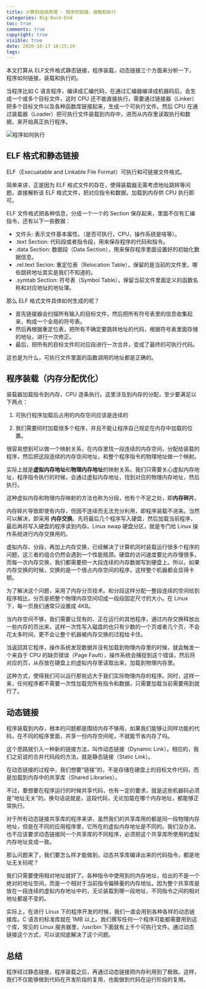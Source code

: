 ```yaml
---
title: 计算机组成原理 - 程序的链接，装载和执行
categories: Big-Back-End
toc: true
comments: true
copyright: true
visible: true
date: 2020-10-17 16:25:29
tags:
---
```


本文打算从 ELF文件格式静态链接，程序装载，动态链接三个方面来分析一下，程序如何链接，装载和执行的。

<!--more-->

当程序比如 C 语言程序，编译成汇编代码，在通过汇编器编译成机器码后，会生成一个或多个目标文件，这时 CPU 还不能直接执行，需要通过链接器（Linker）把多个目标文件以及各种函数库链接起来，生成一个可执行文件。然后 CPU 在通过装载器（Loader）把可执行文件装载到内存中，进而从内存里读取执行和数据，来开始真正执行程序。

![程序如何执行](https://static001.geekbang.org/resource/image/99/a7/997341ed0fa9018561c7120c19cfa2a7.jpg)

## ELF 格式和静态链接

ELF（Execuatable and Linkable File Format）可执行和可链接文件格式。

简单来讲，正是因为 ELF 格式文件的存在，使得装载器无需考虑地址跳转等问题，直接解析该 ELF 格式文件，把对应指令和数据，加载到内存供 CPU 执行即可。

ELF 文件格式把各种信息，分成一个一个的 Section 保存起来，里面不仅有汇编指令，还有以下一些数据：

- 文件头: 表示文件基本属性。（是否可执行，CPU，操作系统是啥等）。
- .text Section: 代码段或者指令段，用来保存程序的代码和指令。
- .data Section: 数据段（Data Section），用来保存程序里面设置好的初始化数据信息。
- .rel.text Secion: 重定位表（Relocation Table），保留的是当前的文件里，哪些跳转地址其实是我们不知道的。
- .symtab Section: 符号表（Symbol Table），保留当前文件里面定义的函数名称和对应地址的地址簿。

那么 ELF 格式文件具体如何生成的呢？

- 首先链接器会扫描所有输入的目标文件，然后把所有符号表里的信息收集起来，构成一个全局的符号表。
- 然后再根据重定位表，把所有不确定要跳转地址的代码，根据符号表里面存储的地址，进行一次修正。
- 最后，把所有的目标文件的对应段进行一次合并，变成了最终的可执行代码。

这也是为什么，可执行文件里面的函数调用的地址都是正确的。

## 程序装载（内存分配优化）

装载器加载指令到内存，CPU 逐条执行。这里涉及到内存的分配，至少要满足以下两点：

1. 可执行程序加载后占用的内存空间应该是连续的

2. 我们需要同时加载很多个程序，并且不能让程序自己规定在内存中加载的位置。

很容易想到可以做一个映射关系，在内存里找一段连续的内存空间，分配给装载的程序，然后把这段连续的内存空间地址，和整个程序指令的物理地址做一个映射。

实际上就是**虚拟内存地址**和**物理内存地址**的映射关系。我们只需要关心虚拟内存地址，程序指令执行的时候，会通过虚拟内存地址，找到对应的物理内存地址，然后执行。

这种虚拟内存和物理内存映射的方法也称为分段，他有个不足之处，即**内存碎片**。

内存碎片导致即使有内存，但因不连续而无法充分利用，即程序装载不进来。当然可以解决，即采用 **内存交换**。先将最后几个程序写入硬盘，然后加载当前程序，最后再将写入硬盘的程序读到内存。Linux swap 硬盘分区，就是专门给 Linux 操作系统进行内存交换用的。

虚拟内存、分段，再加上内存交换，已经解决了计算机同时装载运行很多个程序的问题，这三者的组合仍然会遇到一个性能瓶颈。硬盘的访问速度要比内存慢很多，而每一次内存交换，我们都需要把一大段连续的内存数据写到硬盘上。所以，如果内存交换的时候，交换的是一个很占内存空间的程序，这样整个机器都会显得卡顿。

为了解决这个问题，采用了内存分页技术。和分段这样分配一整段连续的空间给到程序相比，分页是把整个物理内存空间切成一段段固定尺寸的大小。在 Linux 下，每一页我们通常只设置成 4KB。

当内存空间不够，我们需要让现有的、正在运行的其他程序，通过内存交换释放出一些内存的页出来，这样一次性写入磁盘的也只有少数的一个页或者几个页，不会花太多时间，更不会让整个机器被内存交换的过程给卡住。

当返回其它程序，操作系统发现数据并没有加载到物理内存里的时候，就会触发一个来自于 CPU 的缺页错误（Page Fault），操作系统会捕捉到这个错误，然后将对应的页，从存放在硬盘上的虚拟内存里读取出来，加载到物理内存里。

这种方式，使得我们可以运行那些远大于我们实际物理内存的程序。同时，这样一来，任何程序都不需要一次性加载完所有指令和数据，只需要加载当前需要用到就行了。

## 动态链接

程序装载到内存，根本的问题都是围绕内存不够用，如果我们能够让同样功能的代码，在不同的程序里面，共享一份内存空间呢，不就能节省内存了吗。

这个思路就引入一种新的链接方法，叫作动态链接（Dynamic Link）。相应的，我们之前说的合并代码段的方法，就是静态链接（Static Link）。

在动态链接的过程中，我们想要“链接”的，不是存储在硬盘上的目标文件代码，而是加载到内存中的共享库（Shared Libraries）。

不过，要想要在程序运行的时候共享代码，也有一定的要求，就是这些机器码必须是“地址无关”的。换句话说就是，这段代码，无论加载在哪个内存地址，都能够正常执行。

对于所有动态链接共享库的程序来讲，虽然我们的共享库用的都是同一段物理内存地址，但是在不同的应用程序里，它所在的虚拟内存地址是不同的。我们没办法、也不应该要求动态链接同一个共享库的不同程序，必须把这个共享库所使用的虚拟内存地址变成一致。

那么问题来了，我们要怎么样才能做到，动态共享库编译出来的代码指令，都是地址无关码呢？

我们只需要使用相对地址就好了。各种指令中使用到的内存地址，给出的不是一个绝对的地址空间，而是一个相对于当前指令偏移量的内存地址。因为整个共享库是放在一段连续的虚拟内存地址中的，无论装载到哪一段地址，不同指令之间的相对地址都是不变的。

实际上，在进行 Linux 下的程序开发的时候，我们一直会用到各种各样的动态链接库。C 语言的标准库就在 1MB 以上。我们撰写任何一个程序可能都需要用到这个库，常见的 Linux 服务器里，/usr/bin 下面就有上千个可执行文件。通过动态链接这个方式，可以说彻底解决了这个问题。

## 总结

程序经过静态链接，程序装载之后，再通过动态链接把内存利用到了极致。这样，我们不仅能够做到代码在开发阶段的复用，也能做到代码在运行阶段的复用。


